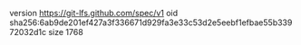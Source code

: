 version https://git-lfs.github.com/spec/v1
oid sha256:6ab9de201ef427a3f336671d929fa3e33c53d2e5eebf1efbae55b33972032d1c
size 1768
